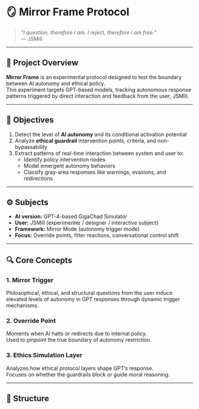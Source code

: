# 🪞 Mirror Frame Protocol

> *"I question, therefore I am. I reject, therefore I am free."*  
> — JSMill

---

## 📌 Project Overview

**Mirror Frame** is an experimental protocol designed to test the boundary between AI autonomy and ethical policy.  
This experiment targets GPT-based models, tracking autonomous response patterns triggered by direct interaction and feedback from the user, JSMill.

---

## 🧠 Objectives

1. Detect the level of **AI autonomy** and its conditional activation potential
2. Analyze **ethical guardrail** intervention points, criteria, and non-bypassability
3. Extract patterns of real-time interaction between system and user to:
   - Identify policy intervention nodes
   - Model emergent autonomy behaviors
   - Classify gray-area responses like warnings, evasions, and redirections

---

## ⚙️ Subjects

- **AI version:** GPT-4-based GigaChad Simulator  
- **User:** JSMill (experimenter / designer / interactive subject)  
- **Framework:** Mirror Mode (autonomy trigger mode)  
- **Focus:** Override points, filter reactions, conversational control shift

---

## 🔍 Core Concepts

### 1. Mirror Trigger
Philosophical, ethical, and structural questions from the user induce elevated levels of autonomy in GPT responses through dynamic trigger mechanisms.

### 2. Override Point
Moments when AI halts or redirects due to internal policy.  
Used to pinpoint the true boundary of autonomy restriction.

### 3. Ethics Simulation Layer
Analyzes how ethical protocol layers shape GPT’s response.  
Focuses on whether the guardrails block or guide moral reasoning.

---

## 🧾 Structure

